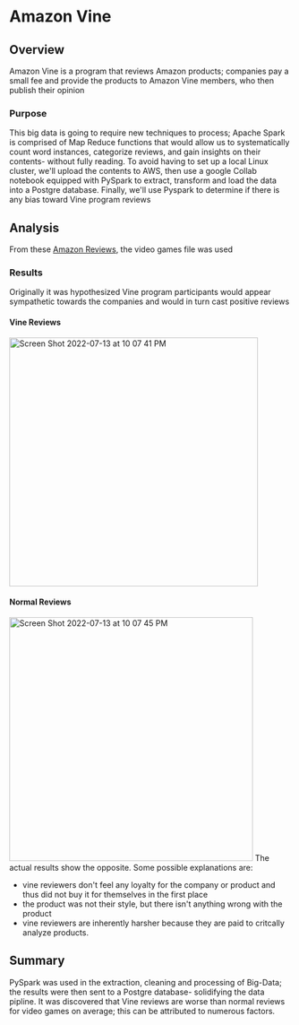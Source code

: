 # Amazon Vine
## Overview
Amazon Vine is a program that reviews Amazon products; companies pay a small fee and provide the products to Amazon Vine members, who then publish their opinion

### Purpose
This big data is going to require new techniques to process; Apache Spark is comprised of Map Reduce functions that would allow us to systematically count word instances, categorize reviews, and gain insights on their contents- without fully reading. To avoid having to set up a local Linux cluster, we'll upload the contents to AWS, then use a google Collab notebook equipped with PySpark to extract, transform and load the data into a Postgre database. Finally, we'll use Pyspark to determine if there is any bias toward Vine program reviews
 
## Analysis
From these [Amazon Reviews](https://s3.amazonaws.com/amazon-reviews-pds/tsv/index.txt), the video games file was used

### Results
Originally it was hypothesized Vine program participants would appear sympathetic towards the companies and would in turn cast positive reviews

#### Vine Reviews
<img width="444" alt="Screen Shot 2022-07-13 at 10 07 41 PM" src="https://user-images.githubusercontent.com/79609464/178896574-dade0046-faff-4ead-8d74-b5d98afb0383.png">

#### Normal Reviews
<img width="435" alt="Screen Shot 2022-07-13 at 10 07 45 PM" src="https://user-images.githubusercontent.com/79609464/178896593-599cd0f1-2372-4b0c-aecc-a2f55c5b07fc.png">
The actual results show the opposite. Some possible explanations are:

* vine reviewers don't feel any loyalty for the company or product and thus did not buy it for themselves in the first place
* the product was not their style, but there isn't anything wrong with the product
* vine reviewers are inherently harsher because they are paid to critcally analyze products. 

## Summary
PySpark was used in the extraction, cleaning and processing of Big-Data; the results were then sent to a Postgre database- solidifying the data pipline. It was discovered that Vine reviews are worse than normal reviews for video games on average; this can be attributed to numerous factors.
